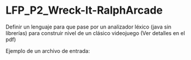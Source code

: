 # LFP_P2_Wreck-It-RalphArcade
Definir un lenguaje para que pase por un analizador léxico (java sin librerías) para construir nivel de un clásico videojuego (Ver detalles en el pdf)

Ejemplo de un archivo de entrada:

